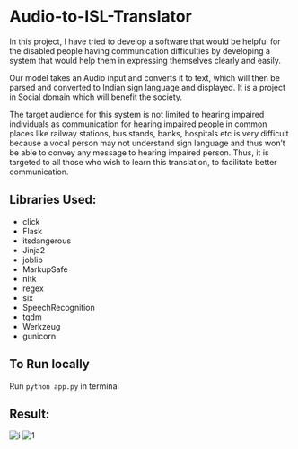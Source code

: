 # Audio-to-ISL-Translator

In this project, I have tried to develop a software that would be helpful for the disabled people having communication difficulties by developing a system that would help them in expressing themselves clearly and easily.

Our model takes an Audio input and converts it to text, which will then be parsed and converted to Indian sign language and displayed. It is a project in Social domain which will benefit the society.

The target audience for this system is not limited to hearing impaired individuals as communication for hearing impaired people in common places like railway stations, bus stands, banks, hospitals etc is very difficult because a vocal person may not understand sign language and thus won’t be able to convey any message to hearing impaired person. Thus, it is targeted to all those who wish to learn this translation, to facilitate better communication.


## Libraries Used:

- click
- Flask
- itsdangerous
- Jinja2
- joblib
- MarkupSafe
- nltk
- regex
- six
- SpeechRecognition
- tqdm
- Werkzeug
- gunicorn

## To Run locally<br>
Run `python app.py` in terminal

## Result:

![i](https://user-images.githubusercontent.com/65494453/214914500-0fa3965b-4912-495e-bb56-28ffacaac62e.png)
![1](https://user-images.githubusercontent.com/65494453/214914527-37491192-11c0-42d1-9182-63808601066b.png)
